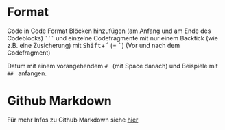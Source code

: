 # Format
Code in Code Format Blöcken hinzufügen (am Anfang und am Ende des Codeblocks) ` ``` ` und einzelne Codefragmente mit nur einem Backtick  (wie z.B. eine Zusicherung) mit <kbd>Shift</kbd>+<kbd>´</kbd> (= <kbd>`</kbd>) (Vor und nach dem Codefragment) 

Datum mit einem vorangehendem `# ` (mit Space danach) und Beispiele mit `## ` anfangen.

# Github Markdown
Für mehr Infos zu Github Markdown siehe [hier](https://gist.github.com/MinhasKamal/7fdebb7c424d23149140)
